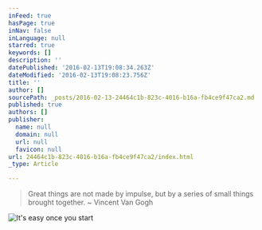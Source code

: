 ```yaml
---
inFeed: true
hasPage: true
inNav: false
inLanguage: null
starred: true
keywords: []
description: ''
datePublished: '2016-02-13T19:08:34.263Z'
dateModified: '2016-02-13T19:08:23.756Z'
title: ''
author: []
sourcePath: _posts/2016-02-13-24464c1b-823c-4016-b16a-fb4ce9f47ca2.md
published: true
authors: []
publisher:
  name: null
  domain: null
  url: null
  favicon: null
url: 24464c1b-823c-4016-b16a-fb4ce9f47ca2/index.html
_type: Article

---
```

> Great things are not made by impulse, but by a series of small things brought together. ~ Vincent Van Gogh

![It's easy once you start](https://s3-us-west-2.amazonaws.com/the-grid-img/p/39442dc866c612b8f2f1b2f3f30af4dde8b8e13f.jpg)